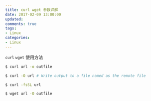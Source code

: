 ```yaml
---
title: curl wget 参数详解
date: 2017-02-09 13:00:00
updated:
comments: true
tags:
- Linux
categories:
- Linux
---
```


`curl` `wget` 使用方法

<!--more-->

```bash
$ curl url -o outfile

$ curl -O url # Write output to a file named as the remote file

$ curl -fsSL url
```

```bash
$ wget url -O outfile
```
